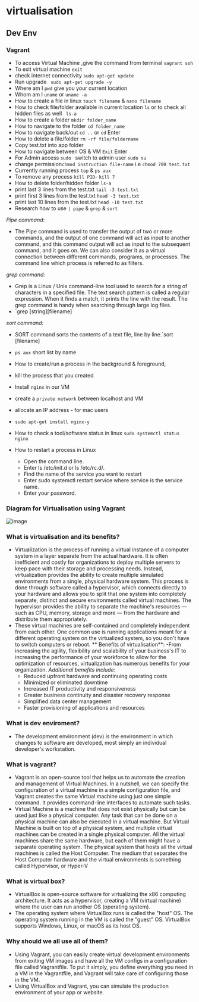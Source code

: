 # virtualisation 
## Dev Env
### Vagrant 
- To access Virtual Machine ,give the command from terminal `vagrant ssh`
- To exit virtual machine `exit`
- check internet connectivity `sudo apt-get update`
- Run upgrade ` sudo apt-get upgrade -y`
- Where am I `pwd` give you your current location
- Whom  am I  `uname` or `uname -a`
- How to create a file in linux `touch filename` & `nano filename`
- How to check file/folder available in current location `ls` or to check all hidden files as well ` ls-a`
- How to create a folder `mkdir folder_name` 
- How to navigate to the folder `cd folder_name`
- How to navigate back/out `cd ..` or `cd` Enter
- How to delete a file/folder `rm -rf file/foldername`
- Copy test.txt into app folder
- How to navigate between OS & VM `Exit` Enter
- For Admin access `sudo ` switch to admin user `sudo su`
- change permission`chmod instruction file-name` i.e `chmod 700 test.txt` 
- Currently running process `top` & `ps aux`
- To remove any process `kill PID`- `kill 7`
- How to delete folder/hidden folder `ls-a`
- print last 3 lines from the test.txt `tail -3 test.txt`
- print first 3 lines from the test.txt `head -3 test.txt`
- print last 10 lines from the test.txt `head -10 test.txt`
- Research how to use `| pipe` & `grep` & `sort`

*Pipe command:*

- The Pipe command is used to transfer the output of two or more commands, and the output of one command will act as input to another command, and this command output will act as input to the subsequent command, and it goes on. We can also consider it as a virtual connection between different commands, programs, or processes. The command line which process is referred to as filters.

*grep command:*
- Grep is a Linux / Unix command-line tool used to search for a string of characters in a specified file. The text search pattern is called a regular expression. When it finds a match, it prints the line with the result. The grep command is handy when searching through large log files.
- `grep [string][filename]

*sort command:*
- SORT command sorts the contents of a text file, line by line.`sort [filename]



- `ps aux` short list by name
- How to create/run a process in the background & foreground,
- kill the process that you created
- Install `nginx` in our VM
- create a `private network` between localhost and VM
- allocate an IP address - for mac users
- `sudo apt-get install nginx-y`
- How to check a tool/software status in linux `sudo systemctl status nginx`
- How to restart a process in Linux
  - Open the command line.
  - Enter ls /etc/init.d or ls /etc/rc.d/.
  - Find the name of the service you want to restart
  - Enter sudo systemctl restart service where service is the service name.
  - Enter your password.


### Diagram for Virtualisation using Vagrant

![image](https://user-images.githubusercontent.com/97250268/196510767-800ba1ca-c306-460b-940d-ba4621d76307.png)

### What is virtualisation and its benefits?
- Virtualization is the process of running a virtual instance of a computer system in a layer separate from the actual hardware. It is often inefficient and costly for organizations to deploy multiple servers to keep pace with their storage and processing needs. Instead, virtualization provides the ability to create multiple simulated environments from a single, physical hardware system. This process is done through software called a hypervisor, which connects directly to your hardware and allows you to split that one system into completely separate, distinct and secure environments called virtual machines. The hypervisor provides the ability to separate the machine's resources — such as CPU, memory, storage and more — from the hardware and distribute them appropriately.
- These virtual machines are self-contained and completely independent from each other. One common use is running applications meant for a different operating system on the virtualized system, so you don't have to switch computers or reboot. ** Benefits of virtualisation**: -From increasing the agility, flexibility and scalability of your business's IT to increasing the performance of your workforce to allow for the optimization of resources, virtualization has numerous benefits for your organization.
*Additional benefits include*:
  - Reduced upfront hardware and continuing operating costs
  - Minimized or eliminated downtime
  - Increased IT productivity and responsiveness
  - Greater business continuity and disaster recovery response
  - Simplified data center management
  - Faster provisioning of applications and resources
### What is dev enviroment?
-	The development environment (dev) is the environment in which changes to software are developed, most simply an individual developer's workstation.
### What is vagrant?
-	Vagrant is an open-source tool that helps us to automate the creation and management of Virtual Machines. In a nutshell, we can specify the configuration of a virtual machine in a simple configuration file, and Vagrant creates the same Virtual machine using just one simple command. It provides command-line interfaces to automate such tasks.
-	Virtual Machine is a machine that does not exist physically but can be used just like a physical computer. Any task that can be done on a physical machine can also be executed in a virtual machine. But Virtual Machine is built on top of a physical system, and multiple virtual machines can be created in a single physical computer. All the virtual machines share the same hardware, but each of them might have a separate operating system. The physical system that hosts all the virtual machines is called the Host Computer. The medium that separates the Host Computer hardware and the virtual environments is something called Hypervisor, or Hyper-V
### What is virtual box?
- VirtualBox is open-source software for virtualizing the x86 computing architecture. It acts as a hypervisor, creating a VM (virtual machine) where the user can run another OS (operating system).
- The operating system where VirtualBox runs is called the "host" OS. The operating system running in the VM is called the "guest" OS. VirtualBox supports Windows, Linux, or macOS as its host OS.
### Why should we all use all of them?
- Using Vagrant, you can easily create virtual development environments from exiting VM images and have all the VM configs in a configuration file called Vagrantfile. To put it simply, you define everything you need in a VM in the Vagrantfile, and Vagrant will take care of configuring those in the VM.
- Using VirtualBox and Vagrant, you can simulate the production environment of your app or website.
